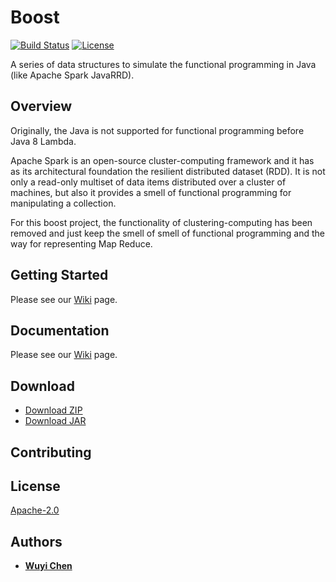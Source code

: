# Boost
[![Build Status](https://travis-ci.org/wuyichen24/boost.svg?branch=master)](https://travis-ci.org/wuyichen24/boost)
[![License](https://img.shields.io/badge/License-Apache%202.0-green.svg)](https://opensource.org/licenses/Apache-2.0) 

A series of data structures to simulate the functional programming in Java (like Apache Spark JavaRRD).


## Overview
Originally, the Java is not supported for functional programming before Java 8 Lambda. 

Apache Spark is an open-source cluster-computing framework and it has as its architectural foundation the resilient distributed dataset (RDD). It is not only a read-only multiset of data items distributed over a cluster of machines, 
but also it provides a smell of functional programming for manipulating a collection.

For this boost project, the functionality of clustering-computing has been removed and just keep the smell of smell of functional programming and the way for representing Map Reduce.


## Getting Started
Please see our [Wiki](https://github.com/wuyichen24/boost/wiki/Getting-Started) page.

## Documentation
Please see our [Wiki](https://github.com/wuyichen24/boost/wiki/Overview) page.

## Download
- [Download ZIP](https://github.com/wuyichen24/boost/archive/master.zip)
- [Download JAR]()

## Contributing

## License
[Apache-2.0](https://opensource.org/licenses/Apache-2.0)

## Authors
- **[Wuyi Chen](https://www.linkedin.com/in/wuyichen24/)**

